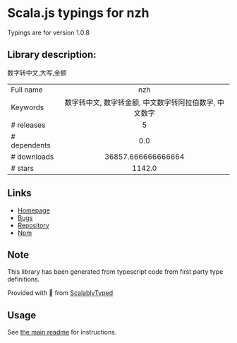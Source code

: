 
# Scala.js typings for nzh

Typings are for version 1.0.8

## Library description:
数字转中文,大写,金额

|                    |                 |
| ------------------ | :-------------: |
| Full name          | nzh |
| Keywords           | 数字转中文, 数字转金额, 中文数字转阿拉伯数字, 中文数字 |
| # releases         | 5 |
| # dependents       | 0.0 |
| # downloads        | 36857.666666666664 |
| # stars            | 1142.0 |

## Links
- [Homepage](http://cnwhy.github.io/nzh)
- [Bugs](https://github.com/cnwhy/nzh/issues)
- [Repository](https://github.com/cnwhy/nzh)
- [Npm](https://www.npmjs.com/package/nzh)
    


## Note
This library has been generated from typescript code from first party type definitions.

Provided with :purple_heart: from [ScalablyTyped](https://github.com/oyvindberg/ScalablyTyped)

## Usage
See [the main readme](../../readme.md) for instructions.


